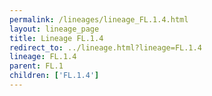 ```yaml
---
permalink: /lineages/lineage_FL.1.4.html
layout: lineage_page
title: Lineage FL.1.4
redirect_to: ../lineage.html?lineage=FL.1.4
lineage: FL.1.4
parent: FL.1
children: ['FL.1.4']
---
```

